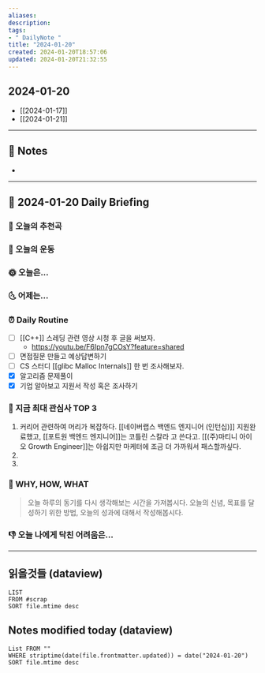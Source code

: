 ```yaml
---
aliases: 
description:
tags:
- " DailyNote "
title: "2024-01-20"
created: 2024-01-20T18:57:06
updated: 2024-01-20T21:32:55
---
```


## 2024-01-20

- [[2024-01-17]] 
- [[2024-01-21]]

---

## 📝 Notes

- 


---

## 📅 2024-01-20 Daily Briefing

### 🎵 오늘의 추천곡

### 🏃 오늘의 운동

### 🌞 오늘은...

### 🌜 어제는...

### ⏰ Daily Routine

- [ ] [[C++]] 스레딩 관련 영상 시청 후 글을 써보자.
	- <https://youtu.be/F6Ipn7gCOsY?feature=shared>
- [ ] 면접질문 만들고 예상답변하기
- [ ] CS 스터디 [[glibc Malloc Internals]]  한 번 조사해보자. 
- [x] 알고리즘 문제풀이
- [x] 기업 알아보고 지원서 작성 혹은 조사하기

### 🧠 지금 최대 관심사 TOP 3

1. 커리어 관련하여 머리가 복잡하다. [[네이버랩스 백엔드 엔지니어 (인턴십)]] 지원완료했고, [[포트원 백엔드 엔지니어]]는 코틀린 스칼라 고 쓴다고. [[(주)마티니 아이오 Growth Engineer]]는 아쉽지만 마케터에 조금 더 가까워서 패스할까싶다.
2. 
3. 

### 🚀 WHY, HOW, WHAT

> 오늘 하루의 동기를 다시 생각해보는 시간을 가져봅시다. 오늘의 신념, 목표를 달성하기 위한 방법, 오늘의 성과에 대해서 작성해봅시다.

### 👎 오늘 나에게 닥친 어려움은...

---

## 읽을것들 (dataview)

```dataview
LIST
FROM #scrap
SORT file.mtime desc
```

## Notes modified today (dataview)

```dataview
List FROM "" 
WHERE striptime(date(file.frontmatter.updated)) = date("2024-01-20") 
SORT file.mtime desc
```
